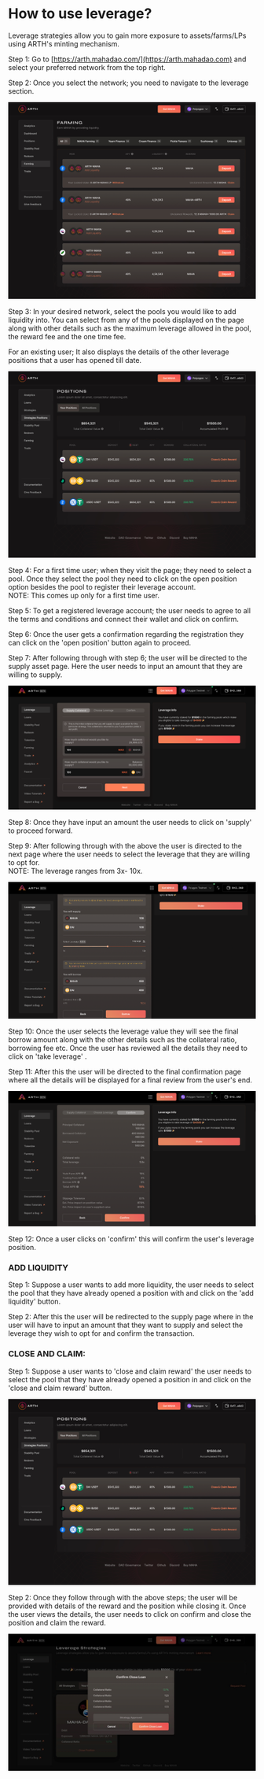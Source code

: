 # How to use leverage?

Leverage strategies allow you to gain more exposure to assets/farms/LPs using ARTH's minting mechanism.&#x20;

Step 1: Go to [https://arth.mahadao.com/](https://arth.mahadao.com) and select your preferred network from the top right.

Step 2: Once you select the network; you need to navigate to the leverage section.&#x20;

![Leverage home page](../../.gitbook/assets/1.jpg)



Step 3: In your desired network, select the pools you would like to add liquidity into. You can select from any of the pools displayed on the page along with other details such as the maximum leverage allowed in the pool, the reward fee and the one time fee.&#x20;

For an existing user; It also displays the details of the other leverage positions that a user has opened till date.&#x20;

![Positions opened by users earlier. ](<../../.gitbook/assets/Strategies Positions - your position.jpg>)

Step 4: For a first time user; when they visit the page; they need to select a pool. Once they select the pool they need to click on the open position option besides the pool to register their leverage account. \
NOTE: This comes up only for a first time user.&#x20;

Step 5: To get a registered leverage account; the user needs to agree to all the terms and conditions and connect their wallet and click on confirm.&#x20;

Step 6: Once the user gets a confirmation regarding the registration they can click on the 'open position' button again to proceed.&#x20;

Step 7: After following through with step 6; the user will be directed to the supply asset page. Here the user needs to input an amount that they are willing to supply.&#x20;

![The user needs to input an amount into the pool that they wish to supply. ](../../.gitbook/assets/1.png)



Step 8: Once they have input an amount the user needs to click on 'supply' to proceed forward.&#x20;

Step 9: After following through with the above the user is directed to the next page where the user needs to select the leverage that they are willing to opt for. \
NOTE: The leverage ranges from 3x- 10x.&#x20;

![The user needs to select the leverage that they want to opt for.](../../.gitbook/assets/2.png)



Step 10: Once the user selects the leverage value they will see the final borrow amount along with the other details such as the collateral ratio, borrowing fee etc. Once the user has reviewed all the details they need to click on 'take leverage' .&#x20;

Step 11: After this the user will be directed to the final confirmation page where all the details will be displayed for a final review from the user's end.&#x20;

![The user needs to confirm the details of the transaction in the final stage. ](../../.gitbook/assets/3.png)



Step 12: Once a user clicks on 'confirm' this will confirm the user's leverage position.&#x20;

### ADD LIQUIDITY

Step 1: Suppose a user wants to add more liquidity, the user needs to select the pool that they have already opened a position with and click on the 'add liquidity' button.&#x20;

Step 2: After this the user will be redirected to the supply page where in the user will have to input an amount that they want to supply and select the leverage they wish to opt for and confirm the transaction.&#x20;

### CLOSE AND CLAIM:&#x20;

Step 1: Suppose a user wants to 'close and claim reward' the user needs to select the pool that they have already opened a position in and click on the 'close and claim reward' button.&#x20;

![The user can view the pools they have invested in and click on the 'close' option.](<../../.gitbook/assets/Strategies Positions - your position (1).jpg>)



Step 2: Once they follow through with the above steps; the user will be provided with details of the reward and the position while closing it. Once the user views the details, the user needs to click on confirm and close the position and claim the reward.&#x20;

![Confirmation of the close loan.](../../.gitbook/assets/4.jpeg)



